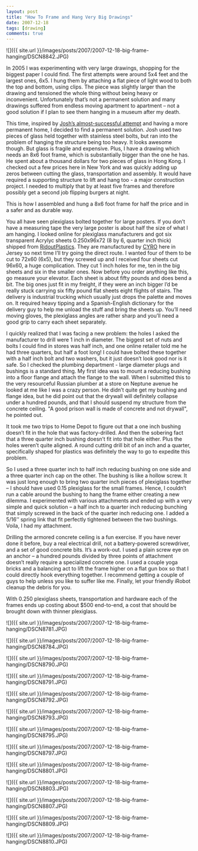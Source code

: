 ```yaml
---
layout: post
title: "How To Frame and Hang Very Big Drawings"
date: 2007-12-18
tags: [drawing]
comments: true
---
```

![]({{ site.url }}/images/posts/2007/2007-12-18-big-frame-hanging/DSCN8842.JPG)

In 2005 I was experimenting with very large drawings, shopping for the biggest paper I could find. The first attempts were around 5x4 feet and the largest ones, 6x5. I hung them by attaching a flat piece of light wood to both the top and bottom, using clips. The piece was slightly larger than the drawing and tensioned the whole thing without being heavy or inconvenient. Unfortunately that’s not a permanent solution and many drawings suffered from endless moving apartment to apartment – not a good solution if I plan to see them hanging in a museum after my death.

This time, inspired by [Josh’s almost-successful attempt](/2007/11/16/framed-art.html) and having a more permanent home, I decided to find a permanent solution. Josh used two pieces of glass held together with stainless steel bolts, but ran into the problem of hanging the structure being too heavy. It looks awesome though. But glass is fragile and expensive. Plus, I have a drawing which needs an 8x6 foot frame, which is substantially bigger than the one he has. He spent about a thousand dollars for two pieces of glass in Hong Kong. I checked out a few prices here in New York and was quickly adding up zeros between cutting the glass, transportation and assembly. It would have required a supporting structure to lift and hang too - a major construction project. I needed to multiply that by at least five frames and therefore possibly get a second job flipping burgers at night.

This is how I assembled and hung a 8x6 foot frame for half the price and in a safer and as durable way.

You all have seen plexiglass bolted together for large posters. If you don’t have a measuring tape the very large poster is about half the size of what I am hanging. I looked online for plexiglass manufacturers and got six transparent Acrylyc sheets 0.250x96x72 (8 by 6, quarter inch thick) shipped from [RidoutPlastics](http://www.eplastics.com). They are manufactured by [CYRO](http://www.acrylite.net/product/acrylite/en/Pages/default.aspx) here in Jersey so next time I’ll try going the direct route. I wanted four of them to be cut to 72x60 (6x5), but they screwed up and I received four sheets cut 96x60, a huge complication. They cut 1 inch holes for me, ten in the big sheets and six in the smaller ones. Now before you order anything like this, go measure your elevator. Each sheet is about fifty pounds and does bend a bit. The big ones just fit in my freight, if they were an inch bigger I’d be really stuck carrying six fifty pound flat sheets eight flights of stairs. The delivery is industrial trucking which usually just drops the palette and moves on. It required heavy tipping and a Spanish-English dictionary for the delivery guy to help me unload the stuff and bring the sheets up. You’ll need moving gloves, the plexiglass angles are rather sharp and you’ll need a good grip to carry each sheet separately.

I quickly realized that I was facing a new problem: the holes I asked the manufacturer to drill were 1 inch in diameter. The biggest set of nuts and bolts I could find in stores was half inch, and one online retailer told me he had three quarters, but half a foot long! I could have bolted these together with a half inch bolt and two washers, but it just doesn’t look good nor is it safe. So I checked the plumbing department - large diameter plugs and bushings is a standard thing. My first idea was to mount a reducing bushing into a floor flange and attach the flange to the wall. When I submitted this to the very resourceful Russian plumber at a store on Neptune avenue he looked at me like I was a crazy person. He didn’t quite get my bushing and flange idea, but he did point out that the drywall will definitely collapse under a hundred pounds, and that I should suspend my structure from the concrete ceiling. "A good prison wall is made of concrete and not drywall", he pointed out.

It took me two trips to Home Depot to figure out that a one inch bushing doesn’t fit in the hole that was factory-drilled. And then the sobering fact that a three quarter inch bushing doesn’t fit into that hole either.  Plus the holes weren’t quite aligned. A round cutting drill bit of an inch and a quarter, specifically shaped for plastics was definitely the way to go to expedite this problem.

So I used a three quarter inch to half inch reducing bushing on one side and a three quarter inch cap on the other. The bushing is like a hollow screw. It was just long enough to bring two quarter inch pieces of plexiglass together – I should have used 0.15 plexiglass for the small frames. Hence, I couldn’t run a cable around the bushing to hang the frame either creating a new dilemma. I experimented with various attachments and ended up with a very simple and quick solution – a half inch to a quarter inch reducing bunching that simply screwed in the back of the quarter inch reducing one. I added a 5/16’’ spring link that fit perfectly tightened between the two bushings. Voila, I had my attachment.

Drilling the armored concrete ceiling is a fun exercise. If you have never done it before, buy a real electrical drill, not a battery-powered screwdriver, and a set of good concrete bits. It’s a work-out. I used a plain screw eye on an anchor – a hundred pounds divided by three points of attachment doesn’t really require a specialized concrete one. I used a couple yoga bricks and a balancing act to lift the frame higher on a flat gun box so that I could directly hook everything together. I recommend getting a couple of guys to help unless you like to suffer like me. Finally, let your friendly iRobot cleanup the debris for you.

With 0.250 plexiglass sheets, transportation and hardware each of the frames ends up costing about $500 end-to-end, a cost that should be brought down with thinner plexiglass.

![]({{ site.url }}/images/posts/2007/2007-12-18-big-frame-hanging/DSCN8781.JPG)

![]({{ site.url }}/images/posts/2007/2007-12-18-big-frame-hanging/DSCN8784.JPG)

![]({{ site.url }}/images/posts/2007/2007-12-18-big-frame-hanging/DSCN8790.JPG)

![]({{ site.url }}/images/posts/2007/2007-12-18-big-frame-hanging/DSCN8791.JPG)

![]({{ site.url }}/images/posts/2007/2007-12-18-big-frame-hanging/DSCN8792.JPG)

![]({{ site.url }}/images/posts/2007/2007-12-18-big-frame-hanging/DSCN8793.JPG)

![]({{ site.url }}/images/posts/2007/2007-12-18-big-frame-hanging/DSCN8795.JPG)

![]({{ site.url }}/images/posts/2007/2007-12-18-big-frame-hanging/DSCN8797.JPG)

![]({{ site.url }}/images/posts/2007/2007-12-18-big-frame-hanging/DSCN8801.JPG)

![]({{ site.url }}/images/posts/2007/2007-12-18-big-frame-hanging/DSCN8803.JPG)

![]({{ site.url }}/images/posts/2007/2007-12-18-big-frame-hanging/DSCN8807.JPG)

![]({{ site.url }}/images/posts/2007/2007-12-18-big-frame-hanging/DSCN8809.JPG)

![]({{ site.url }}/images/posts/2007/2007-12-18-big-frame-hanging/DSCN8810.JPG)


